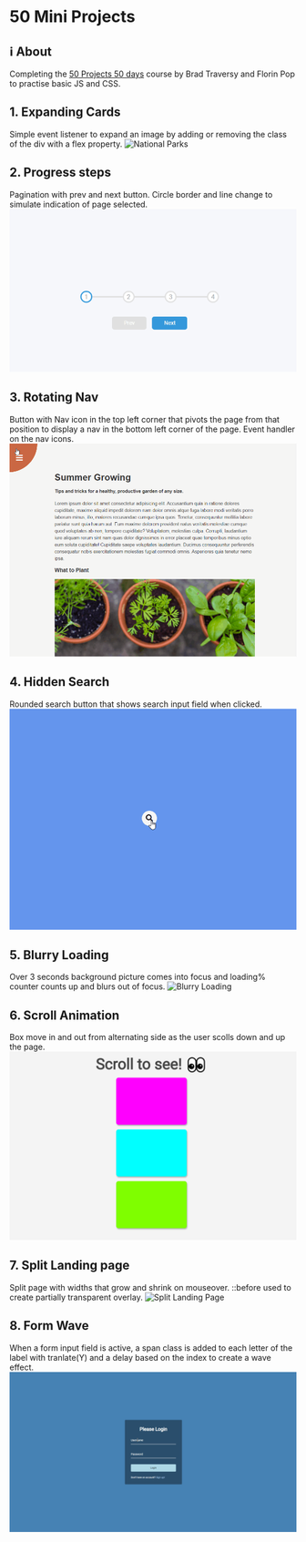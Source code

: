 # 50 Mini Projects

## ℹ About
Completing the [50 Projects 50 days](https://www.udemy.com/course/50-projects-50-days) course by Brad Traversy and Florin Pop to practise basic JS and CSS.

## 1. Expanding Cards
Simple event listener to expand an image by adding or removing the class of the div with a flex property.
![National Parks](./docs/expanding_cards.gif)

## 2. Progress steps
Pagination with prev and next button. Circle border and line change to simulate indication of page selected. 
![Progress Steps](./docs/progress_steps.gif)

## 3. Rotating Nav
Button with Nav icon in the top left corner that pivots the page from that position to display a nav in the bottom left corner of the page. Event handler on the nav icons. 
![Rotating Nav](./docs/rotating_nav.gif)

## 4. Hidden Search
Rounded search button that shows search input field when clicked.
![Hidden Search](./docs/hidden_search.gif)

## 5. Blurry Loading
Over 3 seconds background picture comes into focus and loading% counter counts up and blurs out of focus. 
![Blurry Loading](./docs/blurry_loading.gif)

## 6. Scroll Animation
Box move in and out from alternating side as the user scolls down and up the page.
![Scroll Animation](./docs/scroll_animation.gif)

## 7. Split Landing page
Split page with widths that grow and shrink on mouseover. 
::before used to create partially transparent overlay.
![Split Landing Page](./docs/split_landing.gif)

## 8. Form Wave
When a form input field is active, a span class is added to each letter of the label with tranlate(Y) and a delay based on the index to create a wave effect.
![Wave Effect](./docs/form_wave.gif)

